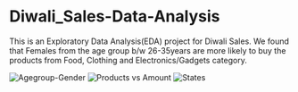 # Diwali_Sales-Data-Analysis

This is an Exploratory Data Analysis(EDA) project for Diwali Sales.
We found that Females from the age group b/w 26-35years are more likely to buy the products from Food, Clothing and Electronics/Gadgets category.

![Agegroup-Gender](https://github.com/Vaibhav-1406/Diwali_Sales-Data-Analysis/assets/107207719/c894d1c3-4dea-4529-9123-131318601c49)
![Products vs Amount](https://github.com/Vaibhav-1406/Diwali_Sales-Data-Analysis/assets/107207719/f5ac9e7b-b6e7-4942-a78a-2b816c0c09bb)
![States](https://github.com/Vaibhav-1406/Diwali_Sales-Data-Analysis/assets/107207719/256c0872-09ac-41be-a159-e947e7b0fe1c)
